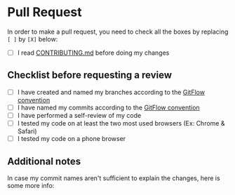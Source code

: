 # Pull Request

In order to make a pull request, you need to check all the boxes by replacing `[ ]` by `[X]` below:

- [ ] I read [CONTRIBUTING.md](/CONTRIBUTING.md) before doing my changes

## Checklist before requesting a review

- [ ] I have created and named my branches according to the [GitFlow convention](/CONTRIBUTING.md#git)
- [ ] I have named my commits according to the [GitFlow convention](/CONTRIBUTING.md#git)
- [ ] I have performed a self-review of my code
- [ ] I tested my code on at least the two most used browsers (Ex: Chrome & Safari)
- [ ] I tested my code on a phone browser

## Additional notes

In case my commit names aren't sufficient to explain the changes, here is some more info:
